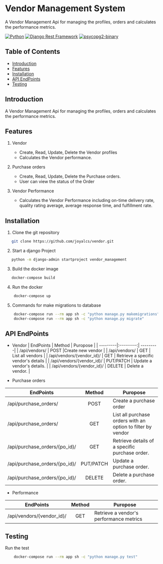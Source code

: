 
# Vendor Management System

A Vendor Management Api for managing the profiles, orders and calculates the performance metrics.




[![Python](https://img.shields.io/badge/Python-3.11.6-blue)](https://www.python.org/downloads/release/python-3116/)
[![Django Rest Framework](https://img.shields.io/badge/Django%20Rest%20Framework-3.14.0-green)](https://pypi.org/project/djangorestframework/3.14.0/)
[![psycopg2-binary](https://img.shields.io/badge/psycopg2--binary-2.9-blue)](https://pypi.org/project/psycopg2-binary/2.9/)



## Table of Contents

- [Introduction](#introduction)
- [Features](#features)
- [Installation](#installation)
- [API EndPoints](#api_endpoint)
- [Testing](#testing)

## Introduction
A Vendor Management Api for managing the profiles, orders and calculates the performance metrics.

## Features

1. Vendor
    - Create, Read, Update, Delete the Vendor profiles
    - Calculates the Vendor performance.

2. Purchase orders
   -  Create, Read, Update, Delete the Purchase orders.
    - User can view the status of the Order

3. Vendor Performance
    - Calculates the Vendor Performance including on-time delivery rate, quality rating average, average response time, and fulfillment rate.

## Installation

1. Clone the git repository

```bash
   git clone https://github.com/joyalcs/vendor.git
```
2. Start a django Project
```bash
   python -m django-admin startproject vendor_management
```

3. Build the docker image

```bash
   docker-compose build
```

4. Run the docker
```bash
    docker-compose up
```
5. Commands for make migrations to database
```bash
    docker-compose run --rm app sh -c "python manage.py makemigrations"
    docker-compose run --rm app sh -c "python manage.py migrate"
```

## API EndPoints

- Vendor
| EndPoints | Method | Puropose |
| ---------|:---------:| ---------|
| /api/vendors/  | POST    |Create new vendor    |
|  /api/vendors/  | GET   | List all vendors    |
| /api/vendors/{vendor_id}/   | GET   | Retrieve a specific vendor's details   |
| /api/vendors/{vendor_id}/   | PUT/PATCH   |  Update a vendor's details.   |
| /api/vendors/{vendor_id}/   | DELETE  | Delete a vendor.   |

- Purchase orders

| EndPoints | Method | Puropose |
| ---------|:---------:| ---------|
| /api/purchase_orders/  | POST    |  Create a purchase order   |
|  /api/purchase_orders/  | GET   | List all purchase orders with an option to filter by vendor|
| /api/purchase_orders/{po_id}/   | GET   |  Retrieve details of a specific purchase order.   |
| /api/purchase_orders/{po_id}/   | PUT/PATCH   |  Update a purchase order.   |
| /api/purchase_orders/{po_id}/   | DELETE  | Delete a purchase order.   |

- Performance

| EndPoints | Method | Puropose |
| ---------|:---------:| ---------|
| /api/vendors/{vendor_id}/   | GET    |   Retrieve a vendor's performance metrics   |

## Testing
Run the test
```bash
    docker-compose run --rm app sh -c "python manage.py test"
```
